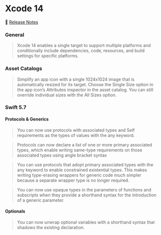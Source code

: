 # Xcode 14

📝 [Release Notes](https://developer.apple.com/documentation/xcode-release-notes/xcode-14-release-notes)

### General

> Xcode 14 enables a single target to support multiple platforms and conditionally include dependencies, code, resources, and build settings for specific platforms.

### Asset Catalogs

> Simplify an app icon with a single 1024x1024 image that is automatically resized for its target. Choose the Single Size option in the app icon’s Attributes inspector in the asset catalog. You can still override individual sizes with the All Sizes option.

### Swift 5.7

#### Protocols & Generics

> You can now use protocols with associated types and Self requirements as the types of values with the any keyword.

> Protocols can now declare a list of one or more primary associated types, which enable writing same-type requirements on those associated types using angle bracket syntax

> You can use protocols that adopt primary associated types with the any keyword to enable constrained existential types. This makes writing type-erasing wrappers for generic code much simpler because a separate wrapper type is no longer required.

> You can now use opaque types in the parameters of functions and subscripts when they provide a shorthand syntax for the introduction of a generic parameter.

#### Optionals

> You can now unwrap optional variables with a shorthand syntax that shadows the existing declaration.
